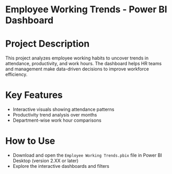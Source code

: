 # Employee Working Trends - Power BI Dashboard

# Project Description
This project analyzes employee working habits to uncover trends in attendance, productivity, and work hours. The dashboard helps HR teams and management make data-driven decisions to improve workforce efficiency.

# Key Features
- Interactive visuals showing attendance patterns
- Productivity trend analysis over months
- Department-wise work hour comparisons

# How to Use
- Download and open the `Employee Working Trends.pbix` file in Power BI Desktop (version 2.XX or later)
- Explore the interactive dashboards and filters
